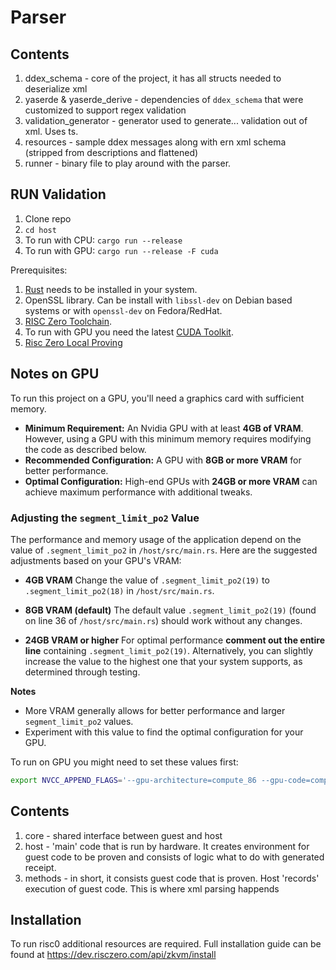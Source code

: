 # Parser

## Contents

1. ddex_schema - core of the project, it has all structs needed to deserialize xml
2. yaserde & yaserde_derive - dependencies of `ddex_schema` that were customized to support regex validation
3. validation_generator - generator used to generate... validation out of xml. Uses ts.
4. resources - sample ddex messages along with ern xml schema (stripped from descriptions and flattened)
5. runner - binary file to play around with the parser.

## RUN Validation

1. Clone repo
2. `cd host`
3. To run with CPU: `cargo run --release`
4. To run with GPU: `cargo run --release -F cuda`

Prerequisites:
1. [Rust](https://www.rust-lang.org/tools/install) needs to be installed in your system.
2. OpenSSL library. Can be install with  `libssl-dev` on Debian based systems or with `openssl-dev` on Fedora/RedHat. 
3. [RISC Zero Toolchain](https://dev.risczero.com/api/zkvm/quickstart).
4. To run with GPU you need the latest [CUDA Toolkit](https://developer.nvidia.com/cuda-downloads).
5. [Risc Zero Local Proving](https://dev.risczero.com/api/generating-proofs/local-proving)

## Notes on GPU

To run this project on a GPU, you'll need a graphics card with sufficient memory.

- **Minimum Requirement:** An Nvidia GPU with at least **4GB of VRAM**. However, using a GPU with this minimum memory requires modifying the code as described below.
- **Recommended Configuration:** A GPU with **8GB or more VRAM** for better performance.
- **Optimal Configuration:** High-end GPUs with **24GB or more VRAM** can achieve maximum performance with additional tweaks.

### Adjusting the `segment_limit_po2` Value

The performance and memory usage of the application depend on the value of `.segment_limit_po2` in `/host/src/main.rs`. Here are the suggested adjustments based on your GPU's VRAM:

- **4GB VRAM**
  Change the value of `.segment_limit_po2(19)` to `.segment_limit_po2(18)` in `/host/src/main.rs`.

- **8GB VRAM (default)**
  The default value `.segment_limit_po2(19)` (found on line 36 of `/host/src/main.rs`) should work without any changes.

- **24GB VRAM or higher**
  For optimal performance **comment out the entire line** containing `.segment_limit_po2(19)`.
  Alternatively, you can slightly increase the value to the highest one that your system supports, as determined through testing.

**Notes**

- More VRAM generally allows for better performance and larger `segment_limit_po2` values.
- Experiment with this value to find the optimal configuration for your GPU.

To run on GPU you might need to set these values first:

```bash
export NVCC_APPEND_FLAGS='--gpu-architecture=compute_86 --gpu-code=compute_86,sm_86 --generate-code arch=compute_86,code=sm_86'
```

## Contents

1. core - shared interface between guest and host
2. host - 'main' code that is run by hardware. It creates environment for guest code to be proven and consists of logic what to do with generated receipt.
3. methods - in short, it consists guest code that is proven. Host 'records' execution of guest code. This is where xml parsing happends

## Installation

To run risc0 additional resources are required. Full installation guide can be found at https://dev.risczero.com/api/zkvm/install
